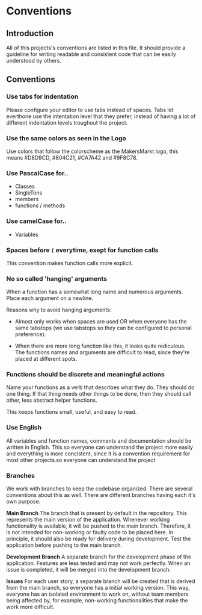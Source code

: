 # Conventions

## Introduction
All of this projects's conventions are listed in this file. It should provide a guideline for writing readable and consistent code that can be easily understood by others.

## Conventions

### Use tabs for indentation
Please configure your editor to use tabs instead of spaces. Tabs let everthone use the intentation level that they prefer, instead of having a lot of different indentation levels troughout the project.

### Use the same colors as seen in the Logo
Use colors that follow the colorscheme as the MakersMarkt logo, this means #D8D9CD, #804C21, #CA7A42 and #9F8C78.

### Use PascalCase for..
- Classes
- SingleTons
- members
- functions / methods


### Use camelCase for..
- Variables

### Spaces before `(` everytime, exept for function calls
This convention makes function calls more explicit.

### No so called 'hanging' arguments
When a function has a somewhat long name and numerous arguments. Place each argument on a newline.

Reasons why to avoid hanging arguments:
- Almost only works when spaces are used OR when everyone has the same tabstops (we use tabstops so they can be configured to personal preference).

- When there are more long function like this, it looks
quite rediculous. The functions names and arguments are difficult to read, since they're placed at different spots.

### Functions should be discrete and meaningful actions
Name your functions as a verb that describes what they do. They should do one thing. If that thing needs other things to be done, then they should call other, less abstract helper functions.

This keeps functions small, useful, and easy to read.

### Use English
All variables and function names, comments and documentation should be written in English. This so everyone can understand the project more easily and
everything is more concistent, since it is a convention requirement for most other projects.so everyone can understand the project

### Branches
We work with branches to keep the codebase organized. There are several conventions about this as well. There are different
branches having each it's own purpose.

**Main Branch**
The branch that is present by default in the repository. 
This represents the main version of the application. Whenever working functionality is available, it will be pushed to the main branch.
Therefore, it is not intended for non-working or faulty code to be placed here. In principle, it should also be ready for delivery during development. 
Test the application before pushing to the main branch.

**Development Branch**
A separate branch for the development phase of the application. Features are less tested and may not work perfectly. 
When an issue is completed, it will be merged into the development branch.

**Issues**
For each user story, a separate branch will be created that is derived from the main branch, so everyone has a initial working version.
This way, everyone has an isolated environment to work on, without team members being affected by, for example, non-working functionalities that make the work more difficult.
